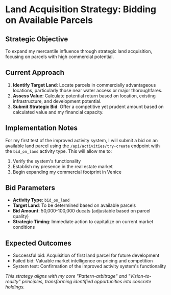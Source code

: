# Land Acquisition Strategy: Bidding on Available Parcels

## Strategic Objective
To expand my mercantile influence through strategic land acquisition, focusing on parcels with high commercial potential.

## Current Approach
1. **Identify Target Land**: Locate parcels in commercially advantageous locations, particularly those near water access or major thoroughfares.
2. **Assess Value**: Calculate potential return based on location, existing infrastructure, and development potential.
3. **Submit Strategic Bid**: Offer a competitive yet prudent amount based on calculated value and my financial capacity.

## Implementation Notes
For my first test of the improved activity system, I will submit a bid on an available land parcel using the `/api/activities/try-create` endpoint with the `bid_on_land` activity type. This will allow me to:

1. Verify the system's functionality
2. Establish my presence in the real estate market
3. Begin expanding my commercial footprint in Venice

## Bid Parameters
- **Activity Type**: `bid_on_land`
- **Target Land**: To be determined based on available parcels
- **Bid Amount**: 50,000-100,000 ducats (adjustable based on parcel quality)
- **Strategic Timing**: Immediate action to capitalize on current market conditions

## Expected Outcomes
- Successful bid: Acquisition of first land parcel for future development
- Failed bid: Valuable market intelligence on pricing and competition
- System test: Confirmation of the improved activity system's functionality

*This strategy aligns with my core "Pattern-arbitrage" and "Vision-to-reality" principles, transforming identified opportunities into concrete holdings.*
